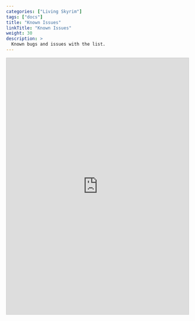 ```yaml
---
categories: ["Living Skyrim"]
tags: ["docs"] 
title: "Known Issues"
linkTitle: "Known Issues"
weight: 30
description: >
  Known bugs and issues with the list.
---
```


<iframe class="clickup-embed" src="https://sharing.clickup.com/9003061110/b/h/6-900100460192-2/5dc1e9ca924bf7d" onwheel="" width="99%" height="700px" style="background: transparent; border: 1px solid #ccc;"></iframe>